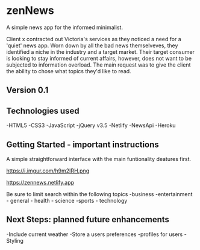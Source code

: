 # zenNews
A simple news app for the informed minimalist.

Client x contracted out Victoria's services as they noticed a need for a 'quiet'  news app. Worn down by all the bad news themselveves, they identified a niche in the industry and a target market. Their target consumer is looking to stay informed of current affairs, however, does not want to be subjected to information overload. The main request was to give the client the ability to chose what topics they'd like to read.

## Version 0.1


## Technologies used
-HTML5
-CSS3
-JavaScript
-jQuery v3.5
-Netlify
-NewsApi
-Heroku



## Getting Started - important instructions
A simple straightforward interface with the main funtionality deatures first. 

https://i.imgur.com/h9m2IRH.png

https://zennews.netlify.app

Be sure to limit search within the following topics 
    -business 
    -entertainment 
    - general 
    - health 
    - science 
    -sports 
    - technology


## Next Steps: planned future enhancements
-Include current weather
-Store a users preferences
-profiles for users
-Styling 
